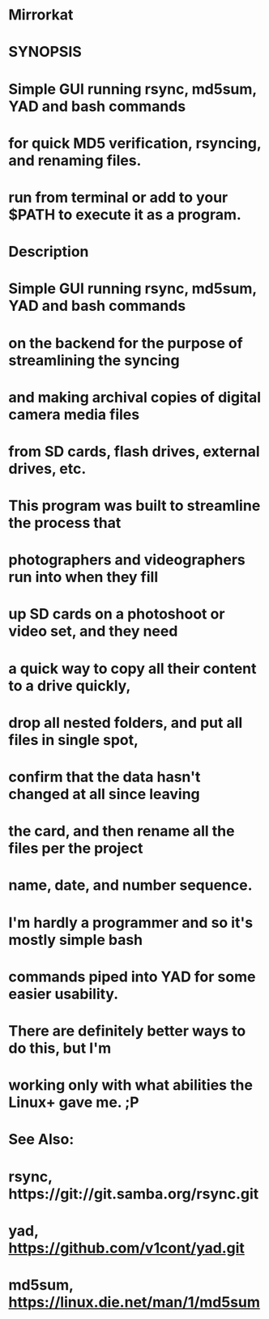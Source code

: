 # Mirrorkat

# SYNOPSIS
# Simple GUI running rsync, md5sum, YAD and bash commands
# for quick MD5 verification, rsyncing, and renaming files.
# 
# run from terminal or add to your $PATH to execute it as a program.
#
# Description 

# Simple GUI running rsync, md5sum, YAD and bash commands
# on the backend for the purpose of streamlining the syncing 
# and making  archival copies of digital camera media files
# from SD cards, flash drives, external drives, etc.
#
# This program was built to streamline the process that
# photographers and videographers run into when they fill
# up SD cards on a photoshoot or video set, and they need
# a quick way to copy all their content to a drive quickly,
# drop all nested folders, and put all files in single spot,
# confirm that the data hasn't changed at all since leaving
# the card, and then rename all the files per the project
# name, date, and number sequence. 
#
# I'm hardly a programmer and so it's mostly simple bash
# commands piped into YAD for some easier usability. 
# There are definitely better ways to do this, but I'm 
# working only with what abilities the Linux+ gave me. ;P
#
# See Also:
# rsync, https://git://git.samba.org/rsync.git
# yad, https://github.com/v1cont/yad.git
# md5sum, https://linux.die.net/man/1/md5sum
#